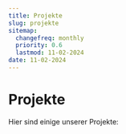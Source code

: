 ```yaml
---
title: Projekte
slug: projekte
sitemap:
  changefreq: monthly
  priority: 0.6
  lastmod: 11-02-2024
date: 11-02-2024
---
```


# Projekte
Hier sind einige unserer Projekte: